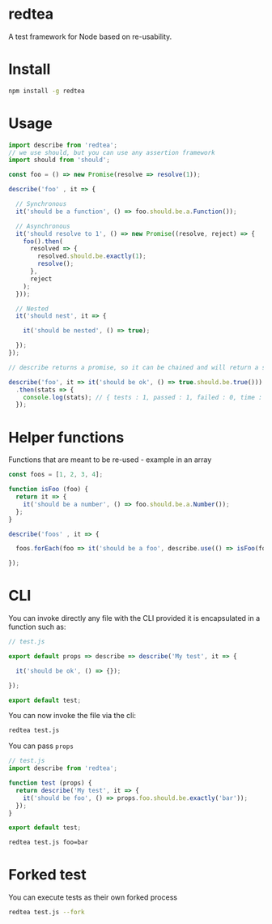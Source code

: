redtea
===

A test framework for Node based on re-usability.

# Install

```bash
npm install -g redtea
```

# Usage

```js
import describe from 'redtea';
// we use should, but you can use any assertion framework
import should from 'should';

const foo = () => new Promise(resolve => resolve(1));

describe('foo' , it => {

  // Synchronous
  it('should be a function', () => foo.should.be.a.Function());

  // Asynchronous
  it('should resolve to 1', () => new Promise((resolve, reject) => {
    foo().then(
      resolved => {
        resolved.should.be.exactly(1);
        resolve();
      },
      reject
    );
  }));

  // Nested
  it('should nest', it => {

    it('should be nested', () => true);

  });
});

// describe returns a promise, so it can be chained and will return a stat object

describe('foo', it => it('should be ok', () => true.should.be.true()))
  .then(stats => {
    console.log(stats); // { tests : 1, passed : 1, failed : 0, time : 4 }
  });
```

# Helper functions

Functions that are meant to be re-used - example in an array

```js
const foos = [1, 2, 3, 4];

function isFoo (foo) {
  return it => {
    it('should be a number', () => foo.should.be.a.Number());
  };
}

describe('foos' , it => {

  foos.forEach(foo => it('should be a foo', describe.use(() => isFoo(foo)) ));

});
```

# CLI

You can invoke directly any file with the CLI provided it is encapsulated in a function such as:

```js
// test.js

export default props => describe => describe('My test', it => {

  it('should be ok', () => {});

});

export default test;
```

You can now invoke the file  via the cli:

```bash
redtea test.js
```

You can pass `props`

```js
// test.js
import describe from 'redtea';

function test (props) {
  return describe('My test', it => {
    it('should be foo', () => props.foo.should.be.exactly('bar'));
  });
}

export default test;
```

```bash
redtea test.js foo=bar
```

# Forked test

You can execute tests as their own forked process

```bash
redtea test.js --fork
```
